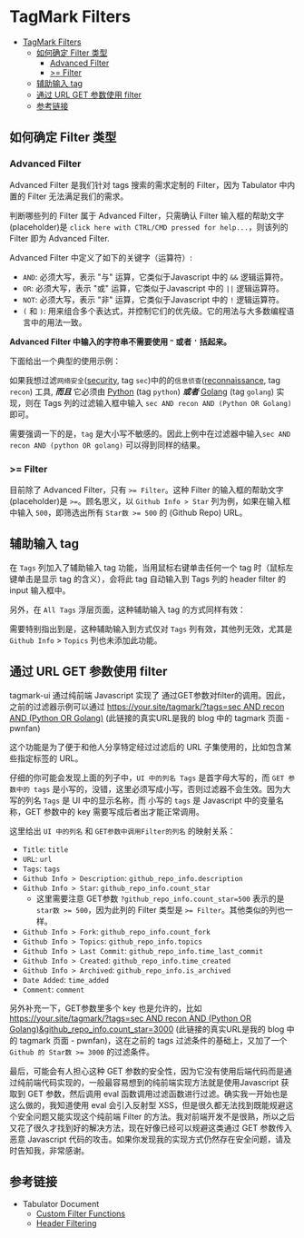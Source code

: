 # TagMark Filters

- [TagMark Filters](#tagmark-filters)
  - [如何确定 Filter 类型](#如何确定-filter-类型)
    - [Advanced Filter](#advanced-filter)
    - [\>= Filter](#-filter)
  - [辅助输入 tag](#辅助输入-tag)
  - [通过 URL GET 参数使用 filter](#通过-url-get-参数使用-filter)
  - [参考链接](#参考链接)

## 如何确定 Filter 类型

### Advanced Filter

Advanced Filter 是我们针对 tags 搜索的需求定制的 Filter，因为 Tabulator 中内置的 Filter 无法满足我们的需求。

判断哪些列的 Filter 属于 Advanced Filter，只需确认 Filter 输入框的帮助文字(placeholder)是
`click here with CTRL/CMD pressed for help...`，则该列的 Filter 即为 Advanced Filter.

Advanced Filter 中定义了如下的关键字（运算符）:

- `AND`: 必须大写，表示 "与" 运算，它类似于Javascript 中的 `&&` 逻辑运算符。
- `OR`: 必须大写，表示 "或" 运算，它类似于Javascript 中的 `||` 逻辑运算符。
- `NOT`: 必须大写，表示 "非" 运算，它类似于Javascript 中的 `!` 逻辑运算符。
- `(` 和 `)`: 用来组合多个表达式，并控制它们的优先级。它的用法与大多数编程语言中的用法一致。

**Advanced Filter 中输入的字符串不需要使用 `"` 或者 `'` 括起来。**

下面给出一个典型的使用示例：

如果我想过滤`网络安全`(<u>security</u>, tag `sec`)中的的`信息侦查`(<u>reconnaissance</u>, tag `recon`) 工具, _**而且**_ 它必须由 <u>Python</u> (tag `python`) _**或者**_ <u>Golang</u> (tag `golang`) 实现，则在 Tags 列的过滤输入框中输入 `sec AND recon AND (Python OR Golang)` 即可。

需要强调一下的是，`tag` 是大小写不敏感的。因此上例中在过滤器中输入`sec AND recon AND (python OR golang)` 可以得到同样的结果。

### >= Filter

目前除了 Advanced Filter，只有 `>= Filter`。这种 Filter 的输入框的帮助文字(placeholder)是 `>=`。顾名思义，以 `Github Info > Star` 列为例，如果在输入框中输入 `500`，即筛选出所有 `Star数 >= 500` 的 (Github Repo) URL。

## 辅助输入 tag

在 `Tags` 列加入了辅助输入 tag 功能，当用鼠标右键单击任何一个 tag 时（鼠标左键单击是显示 tag 的含义），会将此 tag 自动输入到 Tags 列的 header filter 的 input 输入框中。

另外，在 `All Tags` 浮层页面，这种辅助输入 tag 的方式同样有效：

需要特别指出到是，这种辅助输入到方式仅对 `Tags` 列有效，其他列无效，尤其是 `Github Info` > `Topics` 列也未添加此功能。

## 通过 URL GET 参数使用 filter

tagmark-ui 通过纯前端 Javascript 实现了 通过GET参数对filter的调用。因此，之前的过滤器示例可以通过 [https://your.site/tagmark/?tags=sec AND recon AND (Python OR Golang)](https://pwnfan.github.io/tagmark/?tags=sec%20AND%20recon%20AND%20(Python%20OR%20Golang)) (此链接的真实URL是我的 blog 中的 tagmark 页面 - pwnfan)

这个功能是为了便于和他人分享特定经过过滤后的 URL 子集使用的，比如包含某些指定标签的 URL。

仔细的你可能会发现上面的列子中，`UI 中的列名 Tags` 是首字母大写的，而 `GET 参数中的 tags` 是小写的，没错，这里必须写成小写，否则过滤器不会生效。因为大写的列名 `Tags` 是 UI 中的显示名称，而 小写的 `tags` 是 Javascript 中的变量名称，GET 参数中的 key 需要写成后者出才能正常调用。

这里给出 `UI 中的列名` 和 `GET参数中调用Filter的列名` 的映射关系：

- `Title`: `title`
- `URL`: `url`
- `Tags`: `tags`
- `Github Info > Description`: `github_repo_info.description`
- `Github Info > Star`: `github_repo_info.count_star`
  - 这里需要注意 GET参数 `?github_repo_info.count_star=500` 表示的是 `star数 >= 500`，因为此列的 Filter 类型是 `>= Filter`。其他类似的列也一样。
- `Github Info > Fork`: `github_repo_info.count_fork`
- `Github Info > Topics`: `github_repo_info.topics`
- `Github Info > Last Commit`: `github_repo_info.time_last_commit`
- `Github Info > Created`: `github_repo_info.time_created`
- `Github Info > Archived`: `github_repo_info.is_archived`
- `Date Added`: `time_added`
- `Comment`: `comment`

另外补充一下，GET参数里多个 key 也是允许的，比如 [https://your.site/tagmark/?tags=sec AND recon AND (Python OR Golang)&github_repo_info.count_star=3000](https://pwnfan.github.io/tagmark/?tags=sec%20AND%20recon%20AND%20(Python%20OR%20Golang)&github_repo_info.count_star=3000) (此链接的真实URL是我的 blog 中的 tagmark 页面 - pwnfan)，这在之前的 tags 过滤条件的基础上，又加了一个 `Github 的 Star数 >= 3000` 的过滤条件。

最后，可能会有人担心这种 GET 参数的安全性，因为它没有使用后端代码而是通过纯前端代码实现的，一般最容易想到的纯前端实现方法就是使用Javascript 获取到 GET 参数，然后调用 eval 函数调用过滤函数进行过滤。确实我一开始也是这么做的，我知道使用 eval 会引入反射型 XSS，但是很久都无法找到既能规避这个安全问题又能实现这个纯前端 Filter 的方法。我对前端开发不是很熟，所以之后又花了很久才找到好的解决方法，现在好像已经可以规避这类通过 GET 参数传入恶意 Javascript 代码的攻击。如果你发现我的实现方式仍然存在安全问题，请及时告知我，非常感谢。

## 参考链接

- Tabulator Document
  - [Custom Filter Functions](https://tabulator.info/docs/5.4/filter#func-builtin)
  - [Header Filtering](https://tabulator.info/docs/5.4/filter#header)
